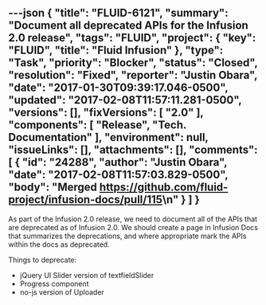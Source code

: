 ---json
{
  "title": "FLUID-6121",
  "summary": "Document all deprecated APIs for the Infusion 2.0 release",
  "tags": "FLUID",
  "project": {
    "key": "FLUID",
    "title": "Fluid Infusion"
  },
  "type": "Task",
  "priority": "Blocker",
  "status": "Closed",
  "resolution": "Fixed",
  "reporter": "Justin Obara",
  "date": "2017-01-30T09:39:17.046-0500",
  "updated": "2017-02-08T11:57:11.281-0500",
  "versions": [],
  "fixVersions": [
    "2.0"
  ],
  "components": [
    "Release",
    "Tech. Documentation"
  ],
  "environment": null,
  "issueLinks": [],
  "attachments": [],
  "comments": [
    {
      "id": "24288",
      "author": "Justin Obara",
      "date": "2017-02-08T11:57:03.829-0500",
      "body": "Merged <https://github.com/fluid-project/infusion-docs/pull/115>\n"
    }
  ]
}
---
As part of the Infusion 2.0 release, we need to document all of the APIs that are deprecated as of Infusion 2.0. We should create a page in Infusion Docs that summarizes the deprecations, and where appropriate mark the APIs within the docs as deprecated.

Things to deprecate:

* jQuery UI Slider version of textfieldSlider
* Progress component
* no-js version of Uploader

        